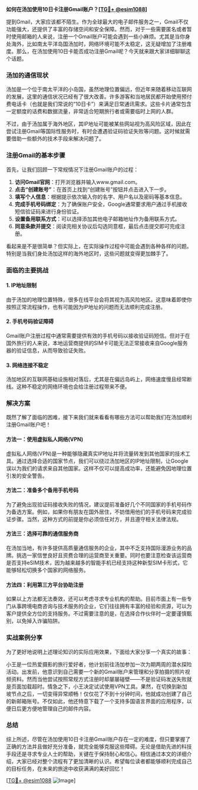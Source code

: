 **如何在汤加使用10日卡注册Gmail账户？[[TG💪+ @esim1088](https://t.me/s/esim1088)]**

提到Gmail，大家应该都不陌生。作为全球最大的电子邮件服务之一，Gmail不仅功能强大，还提供了丰富的存储空间和安全保障。然而，对于一些需要匿名或者暂时使用邮箱的人来说，注册一个Gmail账户可能会遇到一些小麻烦。尤其是当你身处海外，比如南太平洋岛国汤加时，网络环境可能不太稳定，这无疑增加了注册难度。那么，在汤加使用10日卡能否成功注册Gmail呢？今天就来跟大家详细聊聊这个话题。

### 汤加的通信现状

汤加是一个位于南太平洋的小岛国，虽然地理位置偏远，但近年来随着移动互联网的发展，这里的通信状况已经有了很大改善。许多游客和当地居民都开始使用预付费电话卡（也就是我们常说的“10日卡”）来满足日常通讯需求。这些卡片通常包含一定额度的话费和数据流量，非常适合短期旅行者或需要临时上网的人群。

不过，由于汤加属于海外地区，其IP地址可能被某些网站视为高风险区域，因此在尝试注册Gmail等国际性服务时，有时会遭遇验证码验证失败等问题。这时候就需要借助一些额外的技术手段来解决问题了。

### 注册Gmail的基本步骤

首先，让我们回顾一下常规情况下注册Gmail账户的过程：

1. **访问Gmail官网**：打开浏览器并输入www.gmail.com。
2. **点击“创建账号”**：在首页上找到“创建账号”按钮并点击进入下一步。
3. **填写个人信息**：根据提示依次输入你的名字、用户名以及密码等基本信息。
4. **完成手机号码绑定**：为了确保账户安全，Google通常要求用户通过手机接收短信验证码来进行身份验证。
5. **设置备用联系方式**：可以选择添加其他电子邮箱地址作为备用联系方式。
6. **同意条款并提交**：阅读完相关协议后勾选同意框，最后点击提交即可完成注册。

看起来是不是很简单？但实际上，在实际操作过程中可能会遇到各种各样的问题。特别是当我们身处汤加这样的海外地区时，这些问题就变得更加棘手了。

### 面临的主要挑战

#### 1. IP地址限制
由于汤加的地理位置特殊，很多在线平台会将其视为高风险地区。这意味着即使你按照正常流程操作，也有可能因为IP地址的问题而无法顺利完成注册。

#### 2. 手机号码验证障碍
Gmail账户注册过程中通常需要提供有效的手机号码以接收验证码短信。但对于在国外旅行的人来说，本地运营商提供的SIM卡可能无法正常接收来自Google服务器的验证信息，从而导致验证失败。

#### 3. 网络连接不稳定
汤加地区的互联网基础设施相对落后，尤其是在偏远岛屿上，网络速度慢且经常断线。这种不稳定的网络环境也会给注册过程带来不便。

### 解决方案

既然了解了面临的困难，接下来我们就来看看有哪些方法可以帮助我们在汤加顺利注册Gmail账户吧！

#### 方法一：使用虚拟私人网络(VPN)
虚拟私人网络(VPN)是一种能够隐藏真实IP地址并将流量转发到其他国家的技术工具。通过选择合适的国家节点，我们可以绕过汤加地区的IP地址限制，让Google误以为我们的请求来自其他国家。这样不仅可以提高成功率，还能避免因地理位置引发的安全警告。

#### 方法二：准备多个备用手机号码
为了避免出现验证码接收失败的情况，建议提前准备好几个不同国家的手机号码作为备选方案。例如，如果你有朋友在国外居住，不妨借用他们的手机号码来完成验证步骤。当然，这种方式的前提是你必须信任对方，并且遵守相关法律法规。

#### 方法三：选择可靠的通信服务商
在汤加当地，有许多提供高质量通信服务的企业，其中不乏支持国际漫游业务的品牌。挑选一家信誉良好且资费合理的运营商至关重要。同时也要注意检查该运营商是否支持eSIM技术，因为越来越多的智能手机已经支持这种新型SIM卡形式，它能够轻松切换多个国家的网络服务。

#### 方法四：利用第三方平台协助注册
如果以上方法都无法奏效，还可以考虑寻求专业机构的帮助。目前市面上有一些专门从事跨境电商咨询与技术服务的企业，它们往往拥有丰富的经验和资源，可以为客户提供全方位的支持服务。不过需要注意的是，在选择合作伙伴时一定要谨慎甄别，以免掉入诈骗陷阱。

### 实战案例分享

为了更好地说明上述理论知识的实际应用效果，下面给大家分享一个真实的故事：

小王是一位热爱摄影的旅行爱好者，他计划前往汤加参加一次为期两周的潜水探险活动。出发前，他意识到自己需要一个新的Gmail账户来管理和分享拍摄的照片视频资料。然而当他尝试按照常规方式注册时却屡屡碰壁——不是验证码发送失败就是页面加载超时。情急之下，小王决定试试使用VPN工具。果然，在切换到新加坡节点之后，一切变得异常顺畅！仅仅花了不到十分钟时间，他就成功创建了自己的新邮箱账号。不仅如此，他还特意下载了一个支持多国语言界面的应用程序，以便日后更方便地管理自己的邮件内容。

### 总结

综上所述，尽管在汤加使用10日卡注册Gmail账户存在一定的难度，但只要掌握了正确的方法并且做好充分准备，就完全能够克服这些障碍。无论是借助先进的科技手段还是寻求专业人士的帮助，关键在于保持耐心和信心。相信通过本文的详细介绍，大家已经对整个流程有了更加清晰的认识。希望每位读者都能够顺利完成自己的目标任务，在未来的旅途中收获满满的美好回忆！

[[TG💪+ @esim1088](https://t.me/s/esim1088) ![Image](https://i.postimg.cc/4NQfJmqS/Snipaste-2025-05-13-00-14-12.png)]